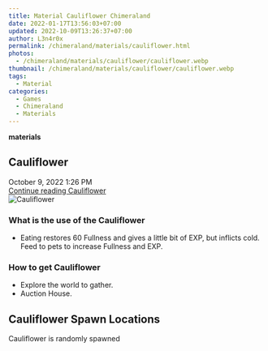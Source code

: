 ```yaml
---
title: Material Cauliflower Chimeraland
date: 2022-01-17T13:56:03+07:00
updated: 2022-10-09T13:26:37+07:00
author: L3n4r0x
permalink: /chimeraland/materials/cauliflower.html
photos:
  - /chimeraland/materials/cauliflower/cauliflower.webp
thumbnail: /chimeraland/materials/cauliflower/cauliflower.webp
tags:
  - Material
categories:
  - Games
  - Chimeraland
  - Materials
---
```


<section id="bootstrap-wrapper">
  <link
    rel="stylesheet"
    href="https://cdn.statically.io/gh/dimaslanjaka/Web-Manajemen/40ac3225/css/bootstrap-4.5-wrapper.css"
  />
  <div
    class="row g-0 border rounded overflow-hidden flex-md-row mb-4 shadow-sm position-relative bg-light text-dark"
  >
    <div class="col p-4 d-flex flex-column position-static">
      <strong class="d-inline-block mb-2 text-success">materials</strong>
      <h2 class="mb-0">Cauliflower</h2>
      <div class="mb-1 text-muted">October 9, 2022 1:26 PM</div>
      <a
        href="/chimeraland/materials/cauliflower.html"
        class="stretched-link d-none"
        >Continue reading Cauliflower</a
      >
    </div>
    <div class="col-auto d-none d-lg-block">
      <img
        src="/chimeraland/materials/cauliflower/cauliflower.webp"
        alt="Cauliflower"
      />
    </div>
  </div>
  <div class="row bg-light text-dark">
    <div class="col-lg-6 col-12 mb-2">
      <div class="card">
        <div class="card-body">
          <h3 class="card-title">What is the use of the Cauliflower</h3>
          <div class="card-text">
            <ul>
              <li>
                Eating restores 60 Fullness and gives a little bit of EXP, but
                inflicts cold. Feed to pets to increase Fullness and EXP.
              </li>
            </ul>
          </div>
        </div>
      </div>
    </div>
    <div class="col-lg-6 col-12 mb-2">
      <div class="card">
        <div class="card-body">
          <h3 class="card-title">How to get Cauliflower</h3>
          <div class="card-text">
            <ul>
              <li>Explore the world to gather.</li>
              <li>Auction House.</li>
            </ul>
          </div>
        </div>
      </div>
    </div>
    <div class="col-12 mb-2">
      <h2>Cauliflower Spawn Locations</h2>
      <p>Cauliflower is randomly spawned</p>
    </div>
  </div>
</section>